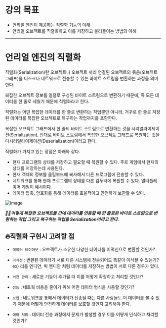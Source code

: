 # 강의 목표
* 언리얼 엔진이 제공하는 직렬화 기능의 이해
* 언리얼 오브젝트를 직렬화하고 이를 저장하고 불러들이는 방법의 이해

---

# 언리얼 엔진의 직렬화
직렬화(Serialization)란 오브젝트나 오브젝트 끼리 연결된 오브젝트의 묶음(오브젝트 그래프)을 디스크나 네트워크로 전송할 수 있는 
바이트 스트림을 변환하는 과정을 의미한다.

복잡한 오브젝트 정보를 일렬로 구성된 바이트 스트림으로 변환하기 때문에, 즉 모든 데이터를 한 줄로 세웠기 때문에 직렬화라고 한다.

직렬화는 어떤 복잡한 데이터를 한 줄로 변환하는 작업뿐만 아니라, 거꾸로 한 줄로 저장된 데이터를 복잡한 오브젝트로 복구하는
작업까지를 포함한다.

복잡한 오브젝트 그래프에서 한 줄의 바이트 스트림으로 변환하는 것을 시리얼라이제이션(Serialization), 반대로 바이트 스트림에서 복잡한
오브젝트 그래프로 복원하는 것을 디시리얼라이제이션(Deserialization)이라고 한다.

직렬화가 가지고 있는 장점은 아래와 같다.
* 현재 프로그램의 상태를 저장하고 필요할 때 복원할 수 있다. 주로 게임에서 현재의 상태를 저장하는데 사용된다.
* 현재 객체의 정보를 클립보드에 복사해서 다른 프로그램에 전송할 수 있다.
* 네트워크를 통해 현재 프로그램의 상태를 다른 컴푸터에 복원할 수 있다. 멀티플레이어 게임이 예시이다.
* 데이터 압축, 암호화를 통해 데이터를 효율적이고 안전하게 보관할 수 있다.

![image](https://github.com/SunFlower2819/Today-I-learned/assets/130738283/299d15b4-5b7f-4f68-8add-7418d73a3832)

***🎈🎈이렇게 복잡한 오브젝트들 간에 데이터를 연동할 때 한 줄로된 바이트 스트림으로 변환하는 작업 그리고 복구하는 작업을 Serialization이라고 한다.***

## 🔥직렬화 구현시 고려할 점
* `데이터 레이아웃` : 오브젝트가 소유한 다양한 데이터를 어떡신으로 변환할 것인가?
  
* `이식성` : 변환된 데이터가 서로 다른 시스템에 전송되어도 똑같이 이식될 수 있는가?  <br>
ex) 리틀 엔디안, 빅 엔디안 처럼 데이터를 저장하는 방법이 서로 다른 경우가 있다.
* `버전 관리` : 새로운 기능이 추가될 때 이를 어떻게 확장하고 처리할 것인가?
* `성능` : 네트웍 비용을 줄이기 위해 어떤 데이터 형식을 사용할 것인가?
* `보안` : 네트워크를 통해서 데이터가 전송될 때는 다른 사람들도 이 데이터를 볼 수 있기 때문에 어떻게 안전하게 데이터를 보호할 것인지 고려해야 한다.
* `에러 처리` : 데이터 전송 과정에서 문제가 발생할 경우 이를 어떻게 인식하고 처리할 것인가?
